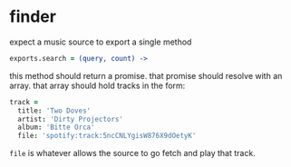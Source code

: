 # finder

expect a music source to export a single method
```coffee
exports.search = (query, count) ->
```

this method should return a promise. that promise should resolve with an array. that array should hold tracks in the form:

```coffee
track =
  title: 'Two Doves'
  artist: 'Dirty Projectors'
  album: 'Bitte Orca'
  file: 'spotify:track:5ncCNLYgisW876X9dOetyK'
```

`file` is whatever allows the source to go fetch and play that track.
